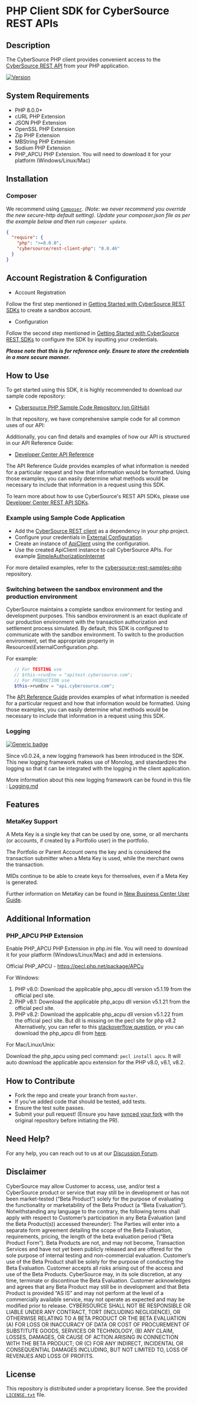 
# PHP Client SDK for CyberSource REST APIs

## Description

The CyberSource PHP client provides convenient access to the [CyberSource REST API](https://developer.cybersource.com/api/reference/api-reference.html) from your PHP application.

[![Version         ][packagist_badge]][packagist]

## System Requirements

* PHP 8.0.0+
* cURL PHP Extension
* JSON PHP Extension
* OpenSSL PHP Extension
* Zip PHP Extension
* MBString PHP Extension
* Sodium PHP Extension
* PHP_APCU PHP Extension. You will need to download it for your platform (Windows/Linux/Mac)

## Installation
### Composer
We recommend using [`Composer`](http://getcomposer.org). *(Note: we never recommend you
override the new secure-http default setting)*.
*Update your composer.json file as per the example below and then run
`composer update`.*

```json
{
  "require": {
    "php": ">=8.0.0", 
    "cybersource/rest-client-php": "0.0.46"
  }
}
```

## Account Registration & Configuration

* Account Registration

Follow the first step mentioned in [Getting Started with CyberSource REST SDKs](https://developer.cybersource.com/hello-world/rest-api-sdks.html#gettingstarted) to create a sandbox account.

* Configuration

Follow the second step mentioned in [Getting Started with CyberSource REST SDKs](https://developer.cybersource.com/hello-world/rest-api-sdks.html#gettingstarted) to configure the SDK by inputting your credentials.

***Please note that this is for reference only. Ensure to store the credentials in a more secure manner.***

## How to Use

To get started using this SDK, it is highly recommended to download our sample code repository:

* [Cybersource PHP Sample Code Repository (on GitHub)](https://github.com/CyberSource/cybersource-rest-samples-php)

In that repository, we have comprehensive sample code for all common uses of our API:

Additionally, you can find details and examples of how our API is structured in our API Reference Guide:

* [Developer Center API Reference](https://developer.cybersource.com/api/reference/api-reference.html)

The API Reference Guide provides examples of what information is needed for a particular request and how that information would be formatted. Using those examples, you can easily determine what methods would be necessary to include that information in a request using this SDK.


To learn more about how to use CyberSource's REST API SDKs, please use [Developer Center REST API SDKs](https://developer.cybersource.com/hello-world/rest-api-sdks.html).

### Example using Sample Code Application

* Add the [CyberSource REST client](https://github.com/CyberSource/cybersource-rest-samples-php/blob/ea6dc700c833fc41f493147cdc8f1c4b5616683b/composer.json#L23) as a dependency in your php project.
* Configure your credentials in [External Configuration](https://github.com/CyberSource/cybersource-rest-samples-php/blob/ea6dc700c833fc41f493147cdc8f1c4b5616683b/Resources/ExternalConfiguration.php#L14C5-L61C6).
* Create an instance of [ApiClient](https://github.com/CyberSource/cybersource-rest-samples-php/blob/ea6dc700c833fc41f493147cdc8f1c4b5616683b/Samples/Payments/Payments/SimpleAuthorizationInternet.php#L71C5-L73C71) using the configuration.
* Use the created ApiClient instance to call CyberSource APIs. For example [SimpleAuthorizationInternet](https://github.com/CyberSource/cybersource-rest-samples-php/blob/ea6dc700c833fc41f493147cdc8f1c4b5616683b/Samples/Payments/Payments/SimpleAuthorizationInternet.php#L74C5-L77C66)

For more detailed examples, refer to the [cybersource-rest-samples-php](https://github.com/CyberSource/cybersource-rest-samples-php) repository.

### Switching between the sandbox environment and the production environment

CyberSource maintains a complete sandbox environment for testing and development purposes. This sandbox environment is an exact duplicate of our production environment with the transaction authorization and settlement process simulated. By default, this SDK is configured to communicate with the sandbox environment. To switch to the production environment, set the appropriate property in Resources\ExternalConfiguration.php.

For example:

```php
   // For TESTING use
   // $this->runEnv = "apitest.cybersource.com";
   // For PRODUCTION use
   $this->runEnv = "api.cybersource.com";
```

The [API Reference Guide](https://developer.cybersource.com/api/reference/api-reference.html) provides examples of what information is needed for a particular request and how that information would be formatted. Using those examples, you can easily determine what methods would be necessary to include that information in a request using this SDK.

### Logging

[![Generic badge](https://img.shields.io/badge/LOGGING-NEW-GREEN.svg)](https://shields.io/)

Since v0.0.24, a new logging framework has been introduced in the SDK. This new logging framework makes use of Monolog, and standardizes the logging so that it can be integrated with the logging in the client application.

More information about this new logging framework can be found in this file : [Logging.md](Logging.md)

[packagist_badge]: https://img.shields.io/packagist/v/cybersource/rest-client-php.svg
[packagist]: https://packagist.org/packages/cybersource/rest-client-php

## Features

### MetaKey Support

A Meta Key is a single key that can be used by one, some, or all merchants (or accounts, if created by a Portfolio user) in the portfolio.

The Portfolio or Parent Account owns the key and is considered the transaction submitter when a Meta Key is used, while the merchant owns the transaction.

MIDs continue to be able to create keys for themselves, even if a Meta Key is generated.

Further information on MetaKey can be found in [New Business Center User Guide](https://developer.cybersource.com/library/documentation/dev_guides/Business_Center/New_Business_Center_User_Guide.pdf).

## Additional Information

### PHP_APCU PHP Extension

Enable PHP_APCU PHP Extension in php.ini file. You will need to download it for your platform (Windows/Linux/Mac) and add in extensions.

Official PHP_APCU - https://pecl.php.net/package/APCu

For Windows:
1. PHP v8.0:
   Download the applicable php_apcu dll version v5.1.19 from the official pecl site.
2. PHP v8.1:
   Download the applicable php_acpu dll version v5.1.21 from the official pecl site.
3. PHP v8.2:
   Download the applicable php_acpu dll version v5.1.22 from the official pecl site. But dll is missing on the pecl site for php v8.2
   Alternatively, you can refer to this [stackoverflow question](https://stackoverflow.com/questions/75059436/missing-php-apcu-dll-for-php-8-2-apcu-5-1-22), or you can download the php_apcu dll from [here](https://github.com/gnongsie/apcu/actions/runs/6096614635).

For Mac/Linux/Unix:

Download the php_apcu using pecl command: ```pecl install apcu```. It will auto download the applicable apcu extension for the PHP v8.0, v8.1, v8.2.

## How to Contribute

* Fork the repo and create your branch from `master`.
* If you've added code that should be tested, add tests.
* Ensure the test suite passes.
* Submit your pull request! (Ensure you have [synced your fork](https://docs.github.com/en/pull-requests/collaborating-with-pull-requests/working-with-forks/syncing-a-fork) with the original repository before initiating the PR).

## Need Help?

For any help, you can reach out to us at our [Discussion Forum](https://community.developer.cybersource.com/t5/cybersource-APIs/bd-p/api).

## Disclaimer

CyberSource may allow Customer to access, use, and/or test a CyberSource product or service that may still be in development or has not been market-tested (“Beta Product”) solely for the purpose of evaluating the functionality or marketability of the Beta Product (a “Beta Evaluation”). Notwithstanding any language to the contrary, the following terms shall apply with respect to Customer’s participation in any Beta Evaluation (and the Beta Product(s)) accessed thereunder): The Parties will enter into a separate form agreement detailing the scope of the Beta Evaluation, requirements, pricing, the length of the beta evaluation period (“Beta Product Form”). Beta Products are not, and may not become, Transaction Services and have not yet been publicly released and are offered for the sole purpose of internal testing and non-commercial evaluation. Customer’s use of the Beta Product shall be solely for the purpose of conducting the Beta Evaluation. Customer accepts all risks arising out of the access and use of the Beta Products. CyberSource may, in its sole discretion, at any time, terminate or discontinue the Beta Evaluation. Customer acknowledges and agrees that any Beta Product may still be in development and that Beta Product is provided “AS IS” and may not perform at the level of a commercially available service, may not operate as expected and may be modified prior to release. CYBERSOURCE SHALL NOT BE RESPONSIBLE OR LIABLE UNDER ANY CONTRACT, TORT (INCLUDING NEGLIGENCE), OR OTHERWISE RELATING TO A BETA PRODUCT OR THE BETA EVALUATION (A) FOR LOSS OR INACCURACY OF DATA OR COST OF PROCUREMENT OF SUBSTITUTE GOODS, SERVICES OR TECHNOLOGY, (B) ANY CLAIM, LOSSES, DAMAGES, OR CAUSE OF ACTION ARISING IN CONNECTION WITH THE BETA PRODUCT; OR (C) FOR ANY INDIRECT, INCIDENTAL OR CONSEQUENTIAL DAMAGES INCLUDING, BUT NOT LIMITED TO, LOSS OF REVENUES AND LOSS OF PROFITS.

## License

This repository is distributed under a proprietary license. See the provided [`LICENSE.txt`](/LICENSE.txt) file.
